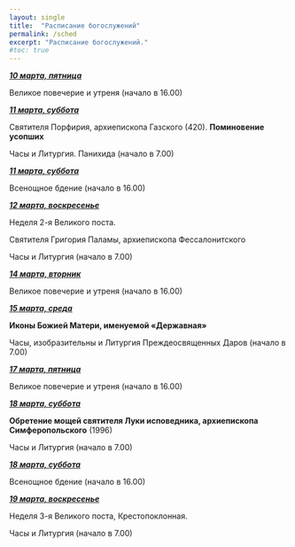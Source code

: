 ```yaml
---
layout: single
title:  "Расписание богослужений"
permalink: /sched
excerpt: "Расписание богослужений."
#toc: true
---
```


**_<span style="text-decoration:underline;">10 марта, пятница</span>_**

Великое повечерие и утреня (начало в 16.00)

**_<span style="text-decoration:underline;">11 марта, суббота</span>_**

Святителя Порфирия, архиепископа Газского (420). **Поминовение усопших**

Часы и Литургия. Панихида (начало в 7.00)

 

**_<span style="text-decoration:underline;">11 марта, суббота</span>_**

Всенощное бдение (начало в 16.00)

**_<span style="text-decoration:underline;">12 марта, воскресенье</span>_**

Неделя 2-я Великого поста.

Святителя Григория Паламы, архиепископа Фессалонитского

Часы и Литургия (начало в 7.00)

**_<span style="text-decoration:underline;">14 марта, вторник</span>_**

Великое повечерие и утреня (начало в 16.00)

**_<span style="text-decoration:underline;">15 марта, среда  </span>_**

**Иконы Божией Матери, именуемой «Державная»**

Часы, изобразительны и Литургия Преждеосвященных Даров (начало в 7.00)

 

**_<span style="text-decoration:underline;">17 марта, пятница</span>_**

Великое повечерие и утреня (начало в 16.00)

**_<span style="text-decoration:underline;">18 марта, суббота</span>_**

**Обретение мощей святителя Луки исповедника, архиепископа Симферопольского** (1996)

Часы и Литургия (начало в 7.00)

 

**_<span style="text-decoration:underline;">18 марта, суббота</span>_**

Всенощное бдение (начало в 16.00)

**_<span style="text-decoration:underline;">19 марта, воскресенье</span>_**

Неделя 3-я Великого поста, Крестопоклонная.

Часы и Литургия (начало в 7.00)